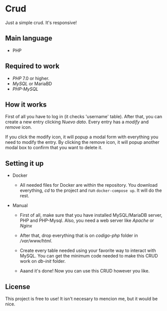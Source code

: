 # Crud
Just a simple crud. It's responsive!

## Main language
 * PHP

## Required to work
 * _PHP_ 7.0 or higher.
 * _MySQL_ or MariaBD
 * _PHP-MySQL_
 
## How it works

 First of all you have to log in (it checks 'username' table). After that, you can create a new entry clicking _Nuevo dato_. 
 Every entry has a _modify_ and _remove_ icon.
 
 If you click the modify icon, it will popup a modal form with everything you need to modify the entry.
 By clicking the remove icon, it will popup another modal box to confirm that you want to delete it.
 
## Setting it up
  * Docker
    * All needed files for Docker are within the repository. You download everything, _cd_ to the project and run `docker-compose up`. It will do the rest.
  
  * Manual
    * First of all, make sure that you have installed MySQL/MariaDB server, PHP and PHP-Mysql. Also, you need a web server like _Apache_ or _Nginx_
  
    * After that, drop everything that is on _codigo-php_ folder in _/var/www/html_.
  
    * Create every table needed using your favorite way to interact with MySQL. You can get the minimum code needed to make this CRUD work on _db-init_ folder.
    
    * Aaand it's done! Now you can use this CRUD however you like.
    
## License
This project is free to use! It isn't necesary to mencion me, but it would be nice.

